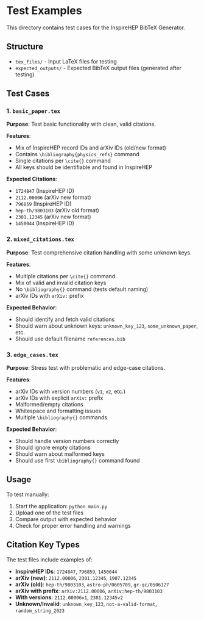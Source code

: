 # Test Examples

This directory contains test cases for the InspireHEP BibTeX Generator.

## Structure

- `tex_files/` - Input LaTeX files for testing
- `expected_outputs/` - Expected BibTeX output files (generated after testing)

## Test Cases

### 1. `basic_paper.tex`
**Purpose**: Test basic functionality with clean, valid citations.

**Features**:
- Mix of InspireHEP record IDs and arXiv IDs (old/new format)
- Contains `\bibliography{physics_refs}` command
- Single citations per `\cite{}` command
- All keys should be identifiable and found in InspireHEP

**Expected Citations**:
- `1724847` (InspireHEP ID)
- `2112.00006` (arXiv new format)
- `796859` (InspireHEP ID) 
- `hep-th/9803103` (arXiv old format)
- `2301.12345` (arXiv new format)
- `1450044` (InspireHEP ID)

### 2. `mixed_citations.tex`
**Purpose**: Test comprehensive citation handling with some unknown keys.

**Features**:
- Multiple citations per `\cite{}` command
- Mix of valid and invalid citation keys
- No `\bibliography{}` command (tests default naming)
- arXiv IDs with `arXiv:` prefix

**Expected Behavior**:
- Should identify and fetch valid citations
- Should warn about unknown keys: `unknown_key_123`, `some_unknown_paper`, etc.
- Should use default filename `references.bib`

### 3. `edge_cases.tex`
**Purpose**: Stress test with problematic and edge-case citations.

**Features**:
- arXiv IDs with version numbers (`v1`, `v2`, etc.)
- arXiv IDs with explicit `arXiv:` prefix
- Malformed/empty citations
- Whitespace and formatting issues
- Multiple `\bibliography{}` commands

**Expected Behavior**:
- Should handle version numbers correctly
- Should ignore empty citations
- Should warn about malformed keys
- Should use first `\bibliography{}` command found

## Usage

To test manually:
1. Start the application: `python main.py`
2. Upload one of the test files
3. Compare output with expected behavior
4. Check for proper error handling and warnings

## Citation Key Types

The test files include examples of:

- **InspireHEP IDs**: `1724847`, `796859`, `1450044`
- **arXiv (new)**: `2112.00006`, `2301.12345`, `1907.12345`
- **arXiv (old)**: `hep-th/9803103`, `astro-ph/0605709`, `gr-qc/0506127`
- **arXiv with prefix**: `arXiv:2112.00006`, `arXiv:hep-th/9803103`
- **With versions**: `2112.00006v1`, `2301.12345v2`
- **Unknown/Invalid**: `unknown_key_123`, `not-a-valid-format`, `random_string_2023`
